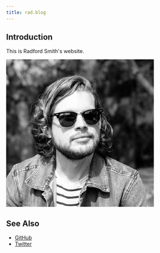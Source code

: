 ```yaml
---
title: rad.blog
---
```


## Introduction

This is Radford Smith's website.

<img src="pic.jpg">

## See Also

- [GitHub](https://github.com/rads)
- [Twitter](https://twitter.com/radfordsmith)
